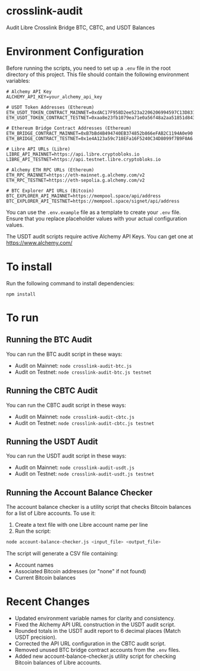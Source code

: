 # crosslink-audit

Audit Libre Crosslink Bridge BTC, CBTC, and USDT Balances

# Environment Configuration

Before running the scripts, you need to set up a `.env` file in the root directory of this project. This file should contain the following environment variables:

```
# Alchemy API Key
ALCHEMY_API_KEY=your_alchemy_api_key

# USDT Token Addresses (Ethereum)
ETH_USDT_TOKEN_CONTRACT_MAINNET=0xdAC17F958D2ee523a2206206994597C13D831ec7
ETH_USDT_TOKEN_CONTRACT_TESTNET=0xaa8e23fb1079ea71e0a56f48a2aa51851d8433d0

# Ethereum Bridge Contract Addresses (Ethereum)
ETH_BRIDGE_CONTRACT_MAINNET=0xB7bBd4B494740EB374852b866eFAB2C1194A0e90
ETH_BRIDGE_CONTRACT_TESTNET=0x1e4A123a59c718EFa16F5240C34D8099f7B9F0A6

# Libre API URLs (Libre)
LIBRE_API_MAINNET=https://api.libre.cryptobloks.io
LIBRE_API_TESTNET=https://api.testnet.libre.cryptobloks.io

# Alchemy ETH RPC URLs (Ethereum)
ETH_RPC_MAINNET=https://eth-mainnet.g.alchemy.com/v2
ETH_RPC_TESTNET=https://eth-sepolia.g.alchemy.com/v2

# BTC Explorer API URLs (Bitcoin)
BTC_EXPLORER_API_MAINNET=https://mempool.space/api/address
BTC_EXPLORER_API_TESTNET=https://mempool.space/signet/api/address
```

You can use the `.env.example` file as a template to create your `.env` file. Ensure that you replace placeholder values with your actual configuration values.

The USDT audit scripts require active Alchemy API Keys. You can get one at https://www.alchemy.com/

# To install

Run the following command to install dependencies:

```
npm install
```

# To run

## Running the BTC Audit

You can run the BTC audit script in these ways:

- Audit on Mainnet: `node crosslink-audit-btc.js`
- Audit on Testnet: `node crosslink-audit-btc.js testnet`

## Running the CBTC Audit

You can run the CBTC audit script in these ways:

- Audit on Mainnet: `node crosslink-audit-cbtc.js`
- Audit on Testnet: `node crosslink-audit-cbtc.js testnet`

## Running the USDT Audit

You can run the USDT audit script in these ways:

- Audit on Mainnet: `node crosslink-audit-usdt.js`
- Audit on Testnet: `node crosslink-audit-usdt.js testnet`

## Running the Account Balance Checker

The account balance checker is a utility script that checks Bitcoin balances for a list of Libre accounts. To use it:

1. Create a text file with one Libre account name per line
2. Run the script:
```bash
node account-balance-checker.js <input_file> <output_file>
```

The script will generate a CSV file containing:
- Account names
- Associated Bitcoin addresses (or "none" if not found)
- Current Bitcoin balances

# Recent Changes

- Updated environment variable names for clarity and consistency.
- Fixed the Alchemy API URL construction in the USDT audit script.
- Rounded totals in the USDT audit report to 6 decimal places (Match USDT precision).
- Corrected the API URL configuration in the CBTC audit script.
- Removed unused BTC bridge contract accounts from the `.env` files.
- Added new account-balance-checker.js utility script for checking Bitcoin balances of Libre accounts.

